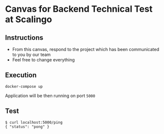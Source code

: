 # Canvas for Backend Technical Test at Scalingo

## Instructions

* From this canvas, respond to the project which has been communicated to you by our team
* Feel free to change everything

## Execution

```
docker-compose up
```

Application will be then running on port `5000`

## Test

```
$ curl localhost:5000/ping
{ "status": "pong" }
```

